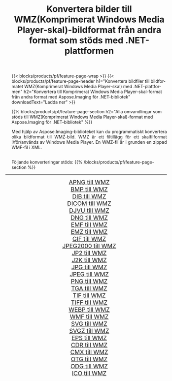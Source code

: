 ﻿---
title: Konvertera bilder till WMZ(Komprimerat Windows Media Player-skal)-bildformat från andra format som stöds med .NET-plattformen 
weight: 3920
url: /sv/net/conversion/to/wmz 
lang: sv
langdirlevel: 2
locales: zh-hans,ja,it,ru,de,es,fr,nl,id,lt,pl,pt,vi,tr,ko,zh-hant,ar,hi,th,sv,cs,uk,he
description: Med Aspose.Imaging för .NET-bibliotek är det lätt att konvertera till WMZ(Komprimerat Windows Media Player-skal) från andra bildformat som stöds
---

{{< blocks/products/pf/feature-page-wrap >}}
{{< blocks/products/pf/feature-page-header h1="Konvertera bildfiler till bildformatet WMZ(Komprimerat Windows Media Player-skal) med .NET-plattformen" h2="Konvertera till Komprimerat Windows Media Player-skal-format från andra format med Aspose.Imaging för .NET-bibliotek" downloadText="Ladda ner" >}}


{{% blocks/products/pf/feature-page-section  h2="Alla omvandlingar som stöds till WMZ(Komprimerat Windows Media Player-skal)-format med Aspose.Imaging för .NET-bibliotek" %}}
<p align=justify>Med hjälp av Aspose.Imaging-biblioteket kan du programmatiskt konvertera olika bildformat till WMZ-bild. WMZ är ett filtillägg för ett skalfilformat i/för/används av Windows Media Player. En WMZ-fil är i grunden en zippad WMF-fil i XML.</p>
<br/>
Följande konverteringar stöds:
{{% /blocks/products/pf/feature-page-section %}}
<div class="container-fluid productfamilypage bg-gray">
    <div class="convertypes bg-gray agp-content section">
        <div class="container">
		<hr style="margin-left:-20px;"/>
		<div class="row other-converters" style="gap: 10px;font-size: 19px;text-align:center;">
		    <div class='col-md-2 other-converter remove-lp remove-rp'><a href="/imaging/sv/net/conversion/apng-to-wmz" style="padding:15px;">APNG till WMZ</a></div>
<div class='col-md-2 other-converter remove-lp remove-rp'><a href="/imaging/sv/net/conversion/bmp-to-wmz" style="padding:15px;">BMP till WMZ</a></div>
<div class='col-md-2 other-converter remove-lp remove-rp'><a href="/imaging/sv/net/conversion/dib-to-wmz" style="padding:15px;">DIB till WMZ</a></div>
<div class='col-md-2 other-converter remove-lp remove-rp'><a href="/imaging/sv/net/conversion/dicom-to-wmz" style="padding:15px;">DICOM till WMZ</a></div>
<div class='col-md-2 other-converter remove-lp remove-rp'><a href="/imaging/sv/net/conversion/djvu-to-wmz" style="padding:15px;">DJVU till WMZ</a></div>
<div class='col-md-2 other-converter remove-lp remove-rp'><a href="/imaging/sv/net/conversion/dng-to-wmz" style="padding:15px;">DNG till WMZ</a></div>
<div class='col-md-2 other-converter remove-lp remove-rp'><a href="/imaging/sv/net/conversion/emf-to-wmz" style="padding:15px;">EMF till WMZ</a></div>
<div class='col-md-2 other-converter remove-lp remove-rp'><a href="/imaging/sv/net/conversion/emz-to-wmz" style="padding:15px;">EMZ till WMZ</a></div>
<div class='col-md-2 other-converter remove-lp remove-rp'><a href="/imaging/sv/net/conversion/gif-to-wmz" style="padding:15px;">GIF till WMZ</a></div>
<div class='col-md-2 other-converter remove-lp remove-rp'><a href="/imaging/sv/net/conversion/jpeg2000-to-wmz" style="padding:15px;">JPEG2000 till WMZ</a></div>
<div class='col-md-2 other-converter remove-lp remove-rp'><a href="/imaging/sv/net/conversion/jp2-to-wmz" style="padding:15px;">JP2 till WMZ</a></div>
<div class='col-md-2 other-converter remove-lp remove-rp'><a href="/imaging/sv/net/conversion/j2k-to-wmz" style="padding:15px;">J2K till WMZ</a></div>
<div class='col-md-2 other-converter remove-lp remove-rp'><a href="/imaging/sv/net/conversion/jpg-to-wmz" style="padding:15px;">JPG till WMZ</a></div>
<div class='col-md-2 other-converter remove-lp remove-rp'><a href="/imaging/sv/net/conversion/jpeg-to-wmz" style="padding:15px;">JPEG till WMZ</a></div>
<div class='col-md-2 other-converter remove-lp remove-rp'><a href="/imaging/sv/net/conversion/png-to-wmz" style="padding:15px;">PNG till WMZ</a></div>
<div class='col-md-2 other-converter remove-lp remove-rp'><a href="/imaging/sv/net/conversion/tga-to-wmz" style="padding:15px;">TGA till WMZ</a></div>
<div class='col-md-2 other-converter remove-lp remove-rp'><a href="/imaging/sv/net/conversion/tif-to-wmz" style="padding:15px;">TIF till WMZ</a></div>
<div class='col-md-2 other-converter remove-lp remove-rp'><a href="/imaging/sv/net/conversion/tiff-to-wmz" style="padding:15px;">TIFF till WMZ</a></div>
<div class='col-md-2 other-converter remove-lp remove-rp'><a href="/imaging/sv/net/conversion/webp-to-wmz" style="padding:15px;">WEBP till WMZ</a></div>
<div class='col-md-2 other-converter remove-lp remove-rp'><a href="/imaging/sv/net/conversion/wmf-to-wmz" style="padding:15px;">WMF till WMZ</a></div>
<div class='col-md-2 other-converter remove-lp remove-rp'><a href="/imaging/sv/net/conversion/svg-to-wmz" style="padding:15px;">SVG till WMZ</a></div>
<div class='col-md-2 other-converter remove-lp remove-rp'><a href="/imaging/sv/net/conversion/svgz-to-wmz" style="padding:15px;">SVGZ till WMZ</a></div>
<div class='col-md-2 other-converter remove-lp remove-rp'><a href="/imaging/sv/net/conversion/eps-to-wmz" style="padding:15px;">EPS till WMZ</a></div>
<div class='col-md-2 other-converter remove-lp remove-rp'><a href="/imaging/sv/net/conversion/cdr-to-wmz" style="padding:15px;">CDR till WMZ</a></div>
<div class='col-md-2 other-converter remove-lp remove-rp'><a href="/imaging/sv/net/conversion/cmx-to-wmz" style="padding:15px;">CMX till WMZ</a></div>
<div class='col-md-2 other-converter remove-lp remove-rp'><a href="/imaging/sv/net/conversion/otg-to-wmz" style="padding:15px;">OTG till WMZ</a></div>
<div class='col-md-2 other-converter remove-lp remove-rp'><a href="/imaging/sv/net/conversion/odg-to-wmz" style="padding:15px;">ODG till WMZ</a></div>
<div class='col-md-2 other-converter remove-lp remove-rp'><a href="/imaging/sv/net/conversion/ico-to-wmz" style="padding:15px;">ICO till WMZ</a></div>
                </div>
        </div>
    </div>
</div>
<br/>

